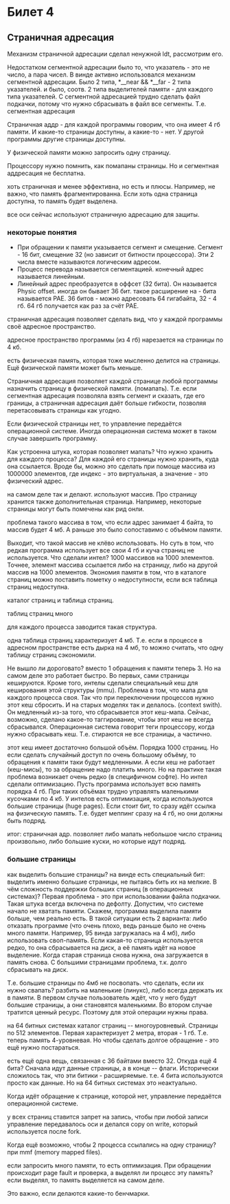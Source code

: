 # Билет 4
## Страничная адресация

Механизм страничной адресации сделал ненужной ldt, рассмотрим его. 

Недостатком сегментной адресации было то, что указатель - это не число, а пара чисел. В винде активно  использовался механизм сегментной адресации. Было 2 типа, *__near && *__far  - 2 типа указателей. и было, соотв. 2 типа выделителей памяти - для каждого типа указателей. С сегментной адресацией трудно сделать файл подкачки, потому что нужно сбрасывать в файл все сегменты. Т.е. сегментная адресация

Страничная аддр - для каждой программы говорим, что она имеет 4 гб памяти. И какие-то страницы доступны, а какие-то - нет. У другой программы другие страницы доступны. 

У физической памяти можно запросить одну страницу. 

Процессору нужно помнить, как помапаны страницы. Но и сегментная аддресация не бесплатна.

хоть страничная и менее эффективна, но есть и плюсы. Например, не важно, что память фрагментированна. Если хоть одна страница доступна, то память будет выделена.

все оси сейчас используют страничную адресацию для защиты. 

### некоторые понятия
- При обращении к памяти указывается сегмент и смещение. Сегмент - 16 бит, смещение 32 (но зависит от битности процессора). Эти 2 числа вместе называются логическим адресом. 
- Процесс перевода называется сегментацией. конечный адрес называется линейным. 
- Линейный адрес преобразуется в оффсет (32 бита). Он называется Physic offset. иногда он бывает 36 бит. такое расширение на - бита называется PAE. 36 битов - можно адресовать 64 гигабайта, 32 - 4 гб. 64 гб получается как раз за счёт PAE. 

страничная адресация позволяет сделать вид, что у каждой программы своё адресное пространство. 

адресное пространство программы (из 4 гб) нарезается на страницы по 4 кб. 

есть физическая память, которая тоже мысленно делится на страницы. Ещё физической памяти может быть меньше. 

Страничная адресация позволяет каждой странице любой программы назначить страницу в физической памяти. (помапать). Т.е. если сегментная адресация позволяла взять сегмент и сказать, где его границы, а страничная адресация даёт больше гибкости, позволяя перетасовывать страницы как угодно. 

Если физической страницы нет, то управление передаётся операционной системе. Иногда операционная система может в таком случае завершить программу. 

Как устроенна штука, которая позволяет мапать? Что нужно хранить для каждого процесса? Для каждой его страницы нужно хранить, куда она ссылается. Вроде бы, можно это сделать при помоще массива из 1000000 элементов, где индекс - это виртуальная, а значение - это физический адрес.

на самом деле так и делают. используют массив. Про страницу хранится также дополнительная страница. Например, некоторые страницы могут быть помечены как рид онли.

проблема такого массива в том, что если адрес занимает 4 байта, то массив будет 4 мб. А раньше это было сопоставимо с объёмом памяти.  

Выходит, что такой массив не клёво использовать. Но суть в том, что редкая программа использует все свои 4 гб и куча страниц не используется. Что сделали интел? 1000 массивов на 1000 элементов.  Точнее, элемент массива ссылается либо на страницу, либо на другой массив на 1000 элементов. Экономия памяти в том, что в каталоге страниц можно поставить пометку о недоступности, если вся таблица страниц недоступна. 

каталог страниц и таблица страниц.

таблиц страниц много

для каждого процесса заводится такая структура. 

одна таблица страниц характеризует 4 мб. Т.е. если в процессе в адресном пространстве есть дырка на 4 мб, то  можно считать, что одну таблицу страниц сэкономили.

Не вышло ли дороговато? вместо 1 обращения к памяти теперь 3. Но на самом деле это работает быстро. Во первых, сами страницы кешируются. Кроме того, интелы сделали специальный кеш для кеширования этой структуры (mmu). Проблема в том, что мапа для каждого процесса своя. Так что при переключении процессов нужно этот кеш сбросить. И на старых моделях так и делалось. (context swith). Он медленный из-за того, что сбрасывается этот кеш-мапа. Сейчас, возможно, сделано какое-то таггирование, чтобы этот кеш не всегда сбрасывался. Операционная система говорит теги процессору, когда нужно сбрасывать кеш. Т.е. стираются не все страницы, а частично. 

этот кеш имеет достаточно большой объём. Порядка 1000 страниц. Но если сделать случайный доступ по очень большому объёму, то обращения к памяти таки будут медленными. А если кеш не работает (кеш-мисы), то за обращение надо платить много. Но на практике такая проблема возникает очень редко (в специфичном софте). Но интел сделали оптимизацию. Пусть программа использует всю память порядка 4 гб. При таких объёмах трудно управлять маленькими кусочками по 4 кб. У интелов есть оптимизация, когда используются большие страницы (huge pages). Если стоит бит, то сразу идёт ссылка на физическую память. Т.е. будет меппинг сразу на 4 гб, но они должны быть подряд.

итог: страничная адр. позволяет либо мапать небольшое число страниц произвольно, либо большие куски, но которые идут подряд. 

### большие страницы

как выделить большие страницы? на винде есть специальный бит: выделить именно большие страницы, не пытаясь бить их на мелкие. 
В чём сложность поддержки больших страниц (в операционных системах)? Первая проблема - это при использовании файла подкачки. Такая штука всегда включена по дефолту. Допустим, что системе начало не хватать памяти. Скажем, программа выделила памяти больше, чем реально есть. В такой ситуации есть 2 варианта: либо отказать программе (что очень плохо, ведь раньше было не очень много памяти. Например, 95 винда загружалась на 4 мб), либо использовать своп-память. Если какая-то страница используется редко, то она сбрасывается на диск, а её память идёт на новое выделение. Когда старая страница снова нужна, она загружается в память снова. С большими страницами проблема, т.к. долго сбрасывать на диск.  

Т.е. большие страницы по 4мб не посвопать. что сделать, если их нужно свапать? разбить на маленькие (линукс), либо всегда держать их в памяти. В первом случае пользователь ждёт, что у него будут большие страницы, а они становятся маленькими. Во втором случае тратится ценный ресурс. Поэтому для этой операции нужны права. 

на 64 битных системах каталог страниц -- многоуровневый. Страницы по 512 элементов. Первая характеризует 2 метра, вторая - 1 гб.  Т.е. теперь память 4-уровневая. Но чтобы сделать долгое обращение - это ещё нужно постараться.

есть ещё одна вещь, связанная с 36 байтами вместо 32. Откуда ещё 4 бита? Сначала идут данные страницы, а в конце -- флаги. Исторически сложилось так, что эти битики - расширяемые. т.е. 4 бита используются просто как данные. Но на 64 битных системах это неактуально.

Когда идёт обращение к странице, которой нет, управление передаётся операционной системе. 

у всех страниц ставится запрет на запись, чтобы при любой записи управление передавалось оси и делался copy on write, который используется после fork.

Когда ещё возможно, чтобы 2 процесса ссылались на одну страницу? при mmf (memory mapped files).  

если запросить много памяти, то есть оптимизация. При обращении происходит page fault и проверка, а выделял ли процесс эту память? если выделял, то память выделяется на самом деле. 

Это важно, если делаются какие-то бенчмарки. 



